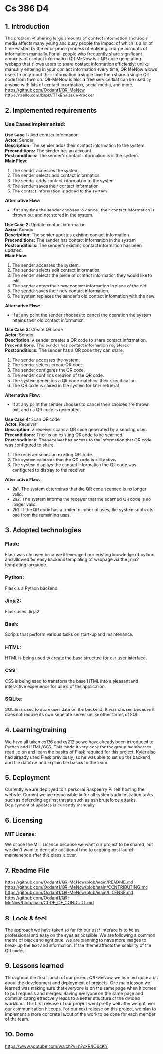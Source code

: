 # Cs 386 D4

## 1. Introduction 
The problem of sharing large amounts of contact information and social media affects many young and busy people the impact of which is a lot of time wasted by the error prone process of entering in large amounts of information manually. For all people who frequently share significant amounts of contact information QR MeNow is a QR code generating webapp that allows users to share contact information efficiently; unlike manually entering in your contact information every time, QR MeNow allows users to only input their information a single time then share a single QR code from then on. QR-MeNow is also a free service that can be used by anyone with lots of contact information, social media, and more.
https://github.com/Oddant1/QR-MeNow
https://trello.com/b/pkVT1xEm/issue-tracker

## 2. Implemented requirements
### Use Cases implemented:
__Use Case 1:__ Add contact information <br>
__Actor:__ Sender <br>
__Description:__ The sender adds their contact information to the system. <br>
__Preconditions:__ The sender has an account. <br>
__Postconditions:__ The sender's contact information is in the system. <br>
__Main Flow:__ <br>
1. The sender accesses the system.
2. The sender selects add contact information.
2. The sender adds contact information to the system.
4. The sender saves their contact information
5. The contact information is added to the system <br>

__Alternative Flow:__ <br>
- If at any time the sender chooses to cancel, their contact information is thrown out and not stored in the system.

__Use Case 2:__ Update contact information <br>
__Actor:__ Sender <br>
__Description:__ The sender updates existing contact information <br>
__Preconditions:__ The sender has contact information in the system <br>
__Postconditions:__ The sender's existing contact information has been updated. <br>
__Main Flow:__ <br>
1. The sender accesses the system.
2. The sender selects edit contact information.
3. The sender selects the piece of contact information they would like to edit.
4. The sender enters their new contact information in place of the old.
6. The sender saves their new contact information.
7. The system replaces the sender's old contact information with the new. <br>

__Alternative Flow:__
- If at any point the sender chooses to cancel the operation the system retains their old
  contact information.

__Use Case 3:__ Create QR code <br>
__Actor:__ Sender <br>
__Description:__ A sender creates a QR code to share contact information. <br>
__Preconditions:__ The sender has contact information registered. <br>
__Postconditions:__ The sender has a QR code they can share. <br>
1. The sender accesses the system.
2. The sender selects create QR code.
3. The sender configures the QR code.
4. The sender confirms creation of the QR code.
5. The system generates a QR code matching their specification.
6. The QR code is stored in the system for later retrieval <br>

__Alternative Flow:__
- If at any point the sender chooses to cancel their choices are thrown out, and no QR code is
  generated.


__Use Case 4:__ Scan QR code <br>
__Actor:__ Receiver <br>
__Description:__ A receiver scans a QR code generated by a sending user. <br>
__Preconditions:__ Their is an existing QR code to be scanned. <br>
__Postconditions:__ The receiver has access to the information that QR code was configured to share. <br>
1. The receiver scans an existing QR code.
2. The system validates that the QR code is still active.
3. The system displays the contact information the QR code was configured to display to the receiver. <br>

__Alternative Flow:__ <br>
- 2a1. The system determines that the QR code scanned is no longer valid.
- 2a2. The system informs the receiver that the scanned QR code is no longer valid.
- 2b1. If the QR code has a limited number of uses, the system subtracts one from the remaining uses.

## 3. Adopted technologies
### Flask:
Flask was choosen because it leveraged our existing knowledge of python and allowed for easy backend templating of webpage via the jinja2 templating langauge.
### Python:
Flask is a Python backend.
### Jinja2:
Flask uses Jinja2. 
### Bash:
Scripts that perform various tasks on start-up and maintenance.
### HTML:
HTML is being used to create the base structure for our user interface. 
### CSS:
CSS is being used to transform the base HTML into a pleasant and interactive experience for users of the application.
### SQLite: 
SQLite is used to store user data on the backend. It was chosen because it does not require its own seperate server unlike other forms of SQL.

## 4. Learning/training
We have all taken cs126 and cs212 so we have already been introduced to Python and HTML/CSS. This made it very easy for the group members to read up on and learn the basics of Flask required for this project. Kyler also had already used Flask previously, so he was able to set up the backend and the databse and explain the basics to the team.

## 5. Deployment
Currently we are deployed to a personal Raspberry Pi self hosting the website. Current we are responsible to for all systems adminstration tasks such as defending against threats such as ssh bruteforce attacks. Deployment of updates is currently manually

## 6. Licensing
### MIT License:
We chose the MIT Licence because we want our project to be shared, but we don't want to dedicate additional time to ongoing post launch maintenence after this class is over.

## 7. Readme File
https://github.com/Oddant1/QR-MeNow/blob/main/README.md
https://github.com/Oddant1/QR-MeNow/blob/main/CONTRIBUTING.md
https://github.com/Oddant1/QR-MeNow/blob/main/LICENSE.md
https://github.com/Oddant1/QR-MeNow/blob/main/CODE_OF_CONDUCT.md

## 8. Look & feel
The approach we have taken so far for our user interace is to be as professional and easy on the eyes as possible. We are following a common theme of black and light blue. We are planning to have more images to break up the text and information.
If the theme affects the scability of the QR codes.

## 9. Lessons learned
Throughout the first launch of our project QR-MeNow, we learned quite a bit about the development and deployment of projects. One main lesson we learned was making sure that everyone is on the same page when it comes to pull requests and merges. Having everyone on the same page and communicating effectively leads to a better structure of the divided workload. The first release of our project went pretty well after we got over our communication hiccups. For our next release on this project, we plan to implement a more concrete layout of the work to be done for each member of the team. 



## 10. Demo

https://www.youtube.com/watch?v=h2cxR4OUcKY
